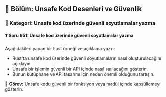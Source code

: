 ## 📘 Bölüm: Unsafe Kod Desenleri ve Güvenlik
### 🔹 Kategori: Unsafe kod üzerinde güvenli soyutlamalar yazma
#### ❓ Soru 651: Unsafe kod üzerinde güvenli soyutlamalar yazma

Aşağıdakileri yapan bir Rust örneği ve açıklama yazın:

- Rust'ta unsafe kod üzerinde güvenli soyutlamaların nasıl oluşturulacağını açıklayın.
- Unsafe bir işlemin güvenli bir API içinde nasıl sarılacağını gösterin.
- Bunun kütüphane ve API tasarımı için neden önemli olduğunu tartışın.

🔧 **Görev:** Unsafe kodu güvenli bir fonksiyon veya modül içinde kapsüllemeyi gösterin.
